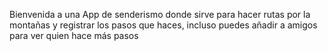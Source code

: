 Bienvenida a una App de senderismo donde sirve para hacer rutas por la montañas y registrar los pasos que haces, incluso puedes añadir a amigos para ver quien hace más pasos
